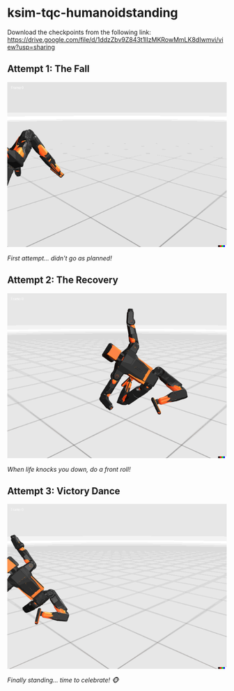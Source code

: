 # ksim-tqc-humanoidstanding

Download the checkpoints from the following link: https://drive.google.com/file/d/1ddzZbv9Z843t1lIzMKRowMmLK8dIwmvi/view?usp=sharing


## Attempt 1: The Fall
![Trying to stand but falling](./assets/1.gif)

*First attempt... didn't go as planned!*

## Attempt 2: The Recovery
![Front roll recovery](./assets/2.gif)

*When life knocks you down, do a front roll!*

## Attempt 3: Victory Dance
![Success with monkey dance](./assets/3.gif)

*Finally standing... time to celebrate! 🐵*